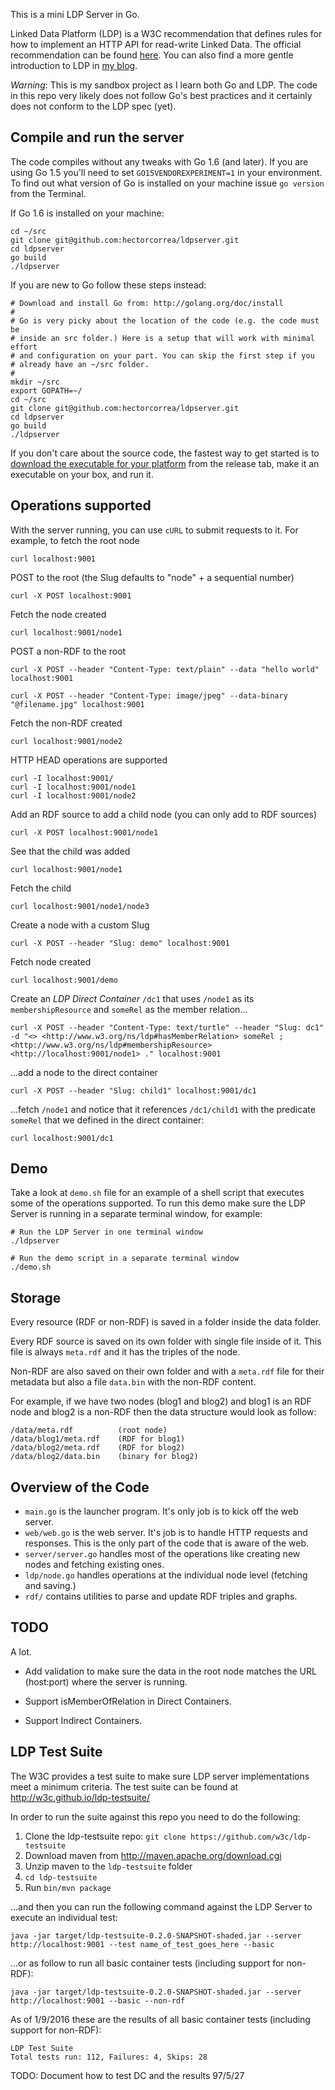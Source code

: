This is a mini LDP Server in Go.

Linked Data Platform (LDP) is a W3C recommendation that defines rules for how to
implement an HTTP API for read-write Linked Data. The official recommendation can
be found [here](http://www.w3.org/TR/ldp/).
You can also find a more gentle introduction to LDP in
[my blog](http://hectorcorrea.com/blog/introduction-to-ldp/67).

*Warning*: This is my sandbox project as I learn both Go and LDP. The code in this repo very likely does not follow Go's best practices and it certainly does not conform to the LDP spec (yet).


## Compile and run the server
The code compiles without any tweaks with Go 1.6 (and later). If you are using Go 1.5 you'll need to set `GO15VENDOREXPERIMENT=1` in your environment. To find out what version of Go is installed on your machine issue `go version` from the Terminal.


If Go 1.6 is installed on your machine:

    cd ~/src
    git clone git@github.com:hectorcorrea/ldpserver.git
    cd ldpserver
    go build
    ./ldpserver

If you are new to Go follow these steps instead:

    # Download and install Go from: http://golang.org/doc/install
    #
    # Go is very picky about the location of the code (e.g. the code must be
    # inside an src folder.) Here is a setup that will work with minimal effort
    # and configuration on your part. You can skip the first step if you
    # already have an ~/src folder.
    #
    mkdir ~/src
    export GOPATH=~/
    cd ~/src
    git clone git@github.com:hectorcorrea/ldpserver.git
    cd ldpserver
    go build
    ./ldpserver

If you don't care about the source code, the fastest way to get started is to [download the executable for your platform](https://github.com/hectorcorrea/ldpserver/releases) from the release tab, make it an executable on your box, and run it.


## Operations supported
With the server running, you can use `cURL` to submit requests to it. For example, to fetch the root node

    curl localhost:9001

POST to the root (the Slug defaults to "node" + a sequential number)

    curl -X POST localhost:9001

Fetch the node created

    curl localhost:9001/node1

POST a non-RDF to the root

    curl -X POST --header "Content-Type: text/plain" --data "hello world" localhost:9001

    curl -X POST --header "Content-Type: image/jpeg" --data-binary "@filename.jpg" localhost:9001

Fetch the non-RDF created

    curl localhost:9001/node2

HTTP HEAD operations are supported

    curl -I localhost:9001/
    curl -I localhost:9001/node1
    curl -I localhost:9001/node2

Add an RDF source to add a child node (you can only add to RDF sources)

    curl -X POST localhost:9001/node1

See that the child was added

    curl localhost:9001/node1

Fetch the child

    curl localhost:9001/node1/node3

Create a node with a custom Slug

    curl -X POST --header "Slug: demo" localhost:9001

Fetch node created

    curl localhost:9001/demo

Create an *LDP Direct Container* `/dc1` that uses `/node1` as its `membershipResource` and `someRel` as the member relation...

    curl -X POST --header "Content-Type: text/turtle" --header "Slug: dc1" -d "<> <http://www.w3.org/ns/ldp#hasMemberRelation> someRel ; <http://www.w3.org/ns/ldp#membershipResource> <http://localhost:9001/node1> ." localhost:9001

...add a node to the direct container

    curl -X POST --header "Slug: child1" localhost:9001/dc1

...fetch `/node1` and notice that it references `/dc1/child1` with the predicate `someRel` that we defined in the direct container:

    curl localhost:9001/dc1

## Demo
Take a look at `demo.sh` file for an example of a shell script that executes some of the operations supported. To run this demo make sure the LDP Server is running in a separate terminal window, for example:

    # Run the LDP Server in one terminal window
    ./ldpserver

    # Run the demo script in a separate terminal window
    ./demo.sh


## Storage
Every resource (RDF or non-RDF) is saved in a folder inside the data folder.

Every RDF source is saved on its own folder with single file inside of it. This file is always `meta.rdf` and it has the triples of the node.

Non-RDF are also saved on their own folder and with a `meta.rdf` file for their metadata but also a file `data.bin` with the non-RDF content.

For example, if we have two nodes (blog1 and blog2) and blog1 is an RDF node and blog2 is a non-RDF then the data structure would look as follow:

    /data/meta.rdf          (root node)
    /data/blog1/meta.rdf    (RDF for blog1)
    /data/blog2/meta.rdf    (RDF for blog2)
    /data/blog2/data.bin    (binary for blog2)


## Overview of the Code

* `main.go` is the launcher program. It's only job is to kick off the web server.
* `web/web.go` is the web server. It's job is to handle HTTP requests and responses. This is the only part of the code that is aware of the web.
* `server/server.go` handles most of the operations like creating new nodes and fetching existing ones.
* `ldp/node.go` handles operations at the individual node level (fetching and saving.)
* `rdf/` contains utilities to parse and update RDF triples and graphs.


## TODO
A lot.

* Add validation to make sure the data in the root node matches the URL (host:port) where the server is running.

* Support isMemberOfRelation in Direct Containers.

* Support Indirect Containers.


## LDP Test Suite
The W3C provides a test suite to make sure LDP server implementations meet a minimum criteria. The test suite can be found at http://w3c.github.io/ldp-testsuite/

In order to run the suite against this repo you need to do the following:

  1. Clone the ldp-testsuite repo: `git clone https://github.com/w3c/ldp-testsuite`
  1. Download maven from http://maven.apache.org/download.cgi
  1. Unzip maven to the `ldp-testsuite` folder
  1. `cd ldp-testsuite`
  1. Run `bin/mvn package`

...and then you can run the following command against the LDP Server to execute an individual test:

    java -jar target/ldp-testsuite-0.2.0-SNAPSHOT-shaded.jar --server http://localhost:9001 --test name_of_test_goes_here --basic

...or as follow to run all basic container tests (including support for non-RDF):

    java -jar target/ldp-testsuite-0.2.0-SNAPSHOT-shaded.jar --server http://localhost:9001 --basic --non-rdf

As of 1/9/2016 these are the results of all basic container tests (including support for non-RDF):

    LDP Test Suite
    Total tests run: 112, Failures: 4, Skips: 28


TODO: Document how to test DC and the results 97/5/27

